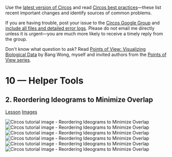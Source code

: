 Use the [latest version of Circos](/software/download/circos/) and read
[Circos best
practices](/documentation/tutorials/reference/best_practices/)—these list
recent important changes and identify sources of common problems.

If you are having trouble, post your issue to the [Circos Google
Group](https://groups.google.com/group/circos-data-visualization) and [include
all files and detailed error logs](/support/support/). Please do not email me
directly unless it is urgent—you are much more likely to receive a timely
reply from the group.

Don't know what question to ask? Read [Points of View: Visualizing Biological
Data](https://www.nature.com/nmeth/journal/v9/n12/full/nmeth.2258.html) by
Bang Wong, myself and invited authors from the [Points of View
series](https://mk.bcgsc.ca/pointsofview).

# 10 — Helper Tools

## 2\. Reordering Ideograms to Minimize Overlap

[Lesson](/documentation/tutorials/utilities/minimize_crossing/lesson)
[Images](/documentation/tutorials/utilities/minimize_crossing/images)

![Circos tutorial image - Reordering Ideograms to Minimize
Overlap](/documentation/tutorials/utilities/minimize_crossing/img/01.png)
![Circos tutorial image - Reordering Ideograms to Minimize
Overlap](/documentation/tutorials/utilities/minimize_crossing/img/02.png)
![Circos tutorial image - Reordering Ideograms to Minimize
Overlap](/documentation/tutorials/utilities/minimize_crossing/img/03.png)
![Circos tutorial image - Reordering Ideograms to Minimize
Overlap](/documentation/tutorials/utilities/minimize_crossing/img/04.png)
![Circos tutorial image - Reordering Ideograms to Minimize
Overlap](/documentation/tutorials/utilities/minimize_crossing/img/05.png)
![Circos tutorial image - Reordering Ideograms to Minimize
Overlap](/documentation/tutorials/utilities/minimize_crossing/img/06.png)

